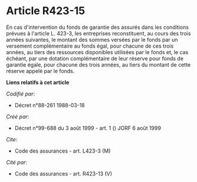 # Article R423-15

En cas d'intervention du fonds de garantie des assurés dans les conditions prévues à l'article L. 423-3, les entreprises
reconstituent, au cours des trois années suivantes, le montant des sommes versées par le fonds par un versement
complémentaire au fonds égal, pour chacune de ces trois années, au tiers des ressources disponibles utilisées par le fonds
et, le cas échéant, par une dotation complémentaire de leur réserve pour fonds de garantie égale, pour chacune des trois
années, au tiers du montant de cette réserve appelé par le fonds.

**Liens relatifs à cet article**

_Codifié par_:

  - Décret n°88-261 1988-03-18

_Créé par_:

  - Décret n°99-688 du 3 août 1999 - art. 1 () JORF 6 août 1999

_Cite_:

  - Code des assurances - art. L423-3 (M)

_Cité par_:

  - Code des assurances - art. R423-13 (V)
